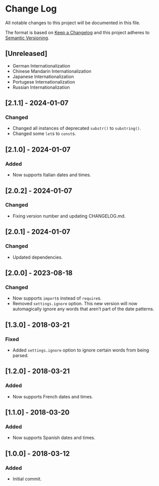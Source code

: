 # Change Log

All notable changes to this project will be documented in this file.

The format is based on [Keep a Changelog](http://keepachangelog.com/)
and this project adheres to [Semantic Versioning](http://semver.org/).

## [Unreleased]

- German Internationalization
- Chinese Mandarin Internationalization
- Japanese Internationalization
- Portugese Internationalization
- Russian Internationalization

## [2.1.1] - 2024-01-07

### Changed

- Changed all instances of deprecated `substr()` to `substring()`.
- Changed some `let`s to `const`s.

## [2.1.0] - 2024-01-07

### Added

- Now supports Italian dates and times.

## [2.0.2] - 2024-01-07

### Changed

- Fixing version number and updating CHANGELOG.md.

## [2.0.1] - 2024-01-07

### Changed

- Updated dependencies.

## [2.0.0] - 2023-08-18

### Changed

- Now supports `import`s instead of `require`s.
- Removed `settings.ignore` option. This new version will now automagically ignore any words that aren’t part of the date patterns.

## [1.3.0] - 2018-03-21

### Fixed

- Added `settings.ignore` option to ignore certain words from being parsed.

## [1.2.0] - 2018-03-21

### Added

- Now supports French dates and times.

## [1.1.0] - 2018-03-20

### Added

- Now supports Spanish dates and times.

## [1.0.0] - 2018-03-12

### Added

- Initial commit.